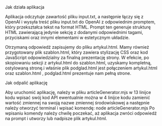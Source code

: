Jak działa aplikacja

Aplikacja odczytuje zawartość pliku input.txt, a następnie łączy się z OpenAI i wysyła treść pliku input.txt do OpenAI z odpowiednim promptem, który przekształca tekst
na format HTML. Prompt ten generuje strukturę HTML zawierającą jedynie sekcję <body> z dodanymi odpowiednimi tagami, przyciskami oraz innymi elementami w estetycznym 
układzie.

Otrzymaną odpowiedź zapisujemy do pliku artykul.html. Mamy również przygotowany plik szablon.html, który zawiera stylizację CSS oraz kod JavaScript odpowiedzialny za 
finalną prezentację strony. W efekcie, po skopiowaniu sekcji <body> z artykul.html do szablon.html, uzyskamy kompletną, ostylowaną stronę.i właśnie plik podglad.html 
jest połączeniem artykul.html oraz szablon.html , podglad.html prezentuje nam pełną strone.

Jak odpalić aplikację

Aby uruchomić aplikację, należy w pliku articleGenerator.mjs w 13 linijce kodu wpisać swój kod API ewentualnie można w 4 linijce kodu zamienić wartość zmiennej 
na swoją nazwe zmiennej środowiskowej a następnie należy otworzyć terminal i wpisać komendę: node articleGenerator.mjs 
Po wpisaniu komendy należy chwilę poczekać, aż aplikacja zwróci odpowiedź na prompt i utworzy lub nadpisze plik artykul.html.







